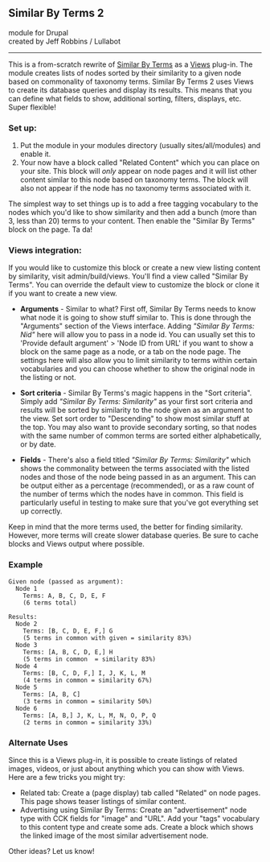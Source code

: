## Similar By Terms 2 ##
module for Drupal  
created by Jeff Robbins / Lullabot
- - - - - - - - - - - - - - - - - -

This is a from-scratch rewrite of [Similar By Terms](http://drupal.org/project/similarterms) as a [Views](http://drupal.org/project/views) plug-in. The module creates lists of nodes sorted by their similarity to a given node based on commonality of taxonomy terms. Similar By Terms 2 uses Views to create its database queries and display its results. This means that you can define what fields to show, additional sorting, filters, displays, etc. Super flexible!

### Set up: ###

1) Put the module in your modules directory (usually sites/all/modules) and enable it.
2) Your now have a block called "Related Content" which you can place on your site. This block will *only* appear on node pages and it will list other content similar to this node based on taxonomy terms. The block will also not appear if the node has no taxonomy terms associated with it.

The simplest way to set things up is to add a free tagging vocabulary to the nodes which you'd like to show similarity and then add a bunch (more than 3, less than 20) terms to your content. Then enable the "Similar By Terms" block on the page. Ta da!

### Views integration: ###

If you would like to customize this block or create a new view listing content by similarity, visit admin/build/views. You'll find a view called "Similar By Terms". You can override the default view to customize the block or clone it if you want to create a new view.

- **Arguments** - Similar to what? First off, Similar By Terms needs to know what node it is going to show stuff similar to. This is done through the "Arguments" section of the Views interface. Adding *"Similar By Terms: Nid"* here will allow you to pass in a node id. You can usually set this to 'Provide default argument' > 'Node ID from URL' if you want to show a block on the same page as a node, or a tab on the node page. The settings here will also allow you to limit similarity to terms within certain vocabularies and you can choose whether to show the original node in the listing or not.

- **Sort criteria** - Similar By Terms's magic happens in the "Sort criteria". Simply add *"Similar By Terms: Similarity"* as your first sort criteria and results will be sorted by similarity to the node given as an argument to the view. Set sort order to "Descending" to show most similar stuff at the top. You may also want to provide secondary sorting, so that nodes with the same number of common terms are sorted either alphabetically, or by date.

- **Fields** - There's also a field titled *"Similar By Terms: Similarity"* which shows the commonality between the terms associated with the listed nodes and those of the node being passed in as an argument. This can be output either as a percentage (recommended), or as a raw count of the number of terms which the nodes have in common. This field is particularly useful in testing to make sure that you've got everything set up correctly.

Keep in mind that the more terms used, the better for finding similarity. However, more terms will create slower database queries. Be sure to cache blocks and Views output where possible.

### Example ###

    Given node (passed as argument):
      Node 1
        Terms: A, B, C, D, E, F
        (6 terms total)
  
    Results:
      Node 2
        Terms: [B, C, D, E, F,] G
        (5 terms in common with given = similarity 83%)
      Node 3
        Terms: [A, B, C, D, E,] H
        (5 terms in common  = similarity 83%)
      Node 4
        Terms: [B, C, D, F,] I, J, K, L, M
        (4 terms in common = similarity 67%)
      Node 5
        Terms: [A, B, C]
        (3 terms in common = similarity 50%)
      Node 6
        Terms: [A, B,] J, K, L, M, N, O, P, Q
        (2 terms in common = similarity 33%)
        

### Alternate Uses ###
Since this is a Views plug-in, it is possible to create listings of related images, videos, or just about anything which you can show with Views. Here are a few tricks you might try:

- Related tab: Create a (page display) tab called "Related" on node pages. This page shows teaser listings of similar content.
- Advertising using Similar By Terms: Create an "advertisement" node type with CCK fields for "image" and "URL". Add your "tags" vocabulary to this content type and create some ads. Create a block which shows the linked image of the most similar advertisement node.

Other ideas? Let us know!